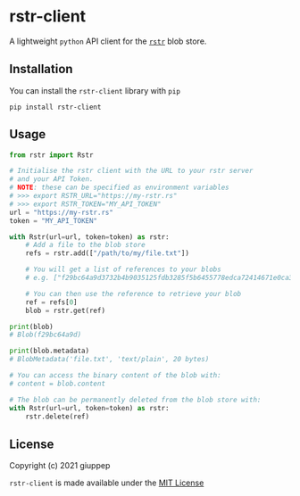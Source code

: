 # rstr-client

A lightweight `python` API client for the [`rstr`](https://github.com/giuppep/rstr) blob store.

## Installation

You can install the `rstr-client` library with `pip`

```
pip install rstr-client
```

## Usage

```python
from rstr import Rstr

# Initialise the rstr client with the URL to your rstr server
# and your API Token.
# NOTE: these can be specified as environment variables
# >>> export RSTR_URL="https://my-rstr.rs"
# >>> export RSTR_TOKEN="MY_API_TOKEN"
url = "https://my-rstr.rs"
token = "MY_API_TOKEN"

with Rstr(url=url, token=token) as rstr:
    # Add a file to the blob store
    refs = rstr.add(["/path/to/my/file.txt"])

    # You will get a list of references to your blobs
    # e.g. ["f29bc64a9d3732b4b9035125fdb3285f5b6455778edca72414671e0ca3b2e0de"]

    # You can then use the reference to retrieve your blob
    ref = refs[0]
    blob = rstr.get(ref)

print(blob)
# Blob(f29bc64a9d)

print(blob.metadata)
# BlobMetadata('file.txt', 'text/plain', 20 bytes)

# You can access the binary content of the blob with:
# content = blob.content

# The blob can be permanently deleted from the blob store with:
with Rstr(url=url, token=token) as rstr:
    rstr.delete(ref)
```

## License

Copyright (c) 2021 giuppep

`rstr-client` is made available under the [MIT License](LICENSE)